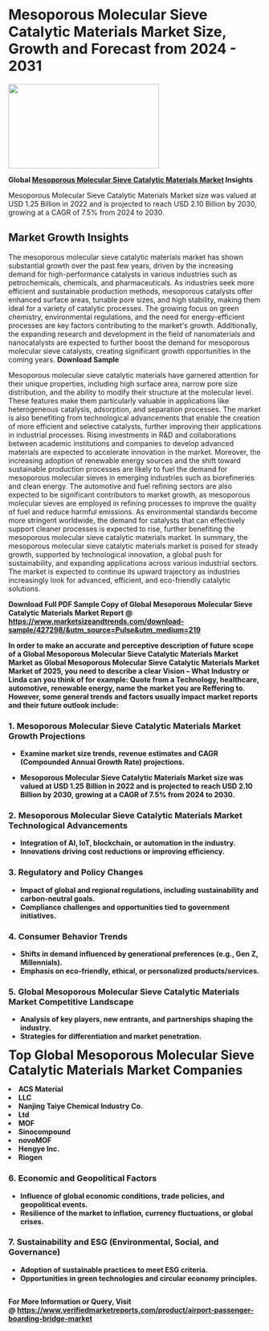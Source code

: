 <H1>Mesoporous Molecular Sieve Catalytic Materials Market Size, Growth and Forecast from 2024 - 2031</H1><img class="aligncenter size-medium wp-image-584254" src="https://thirdeyenews.in/wp-content/uploads/2024/09/Global-Market-Research-300x168.jpeg" alt="" width="300" height="168" /><p><strong>Global&nbsp;<a href="https://www.marketsizeandtrends.com/download-sample/427298/&amp;utm_source=Pulse&amp;utm_medium=219">Mesoporous Molecular Sieve Catalytic Materials Market</a> Insights</strong></p><p>Mesoporous Molecular Sieve Catalytic Materials Market size was valued at USD 1.25 Billion in 2022 and is projected to reach USD 2.10 Billion by 2030, growing at a CAGR of 7.5% from 2024 to 2030.</p><p><h2>Market Growth Insights</h2> <p>The mesoporous molecular sieve catalytic materials market has shown substantial growth over the past few years, driven by the increasing demand for high-performance catalysts in various industries such as petrochemicals, chemicals, and pharmaceuticals. As industries seek more efficient and sustainable production methods, mesoporous catalysts offer enhanced surface areas, tunable pore sizes, and high stability, making them ideal for a variety of catalytic processes. The growing focus on green chemistry, environmental regulations, and the need for energy-efficient processes are key factors contributing to the market's growth. Additionally, the expanding research and development in the field of nanomaterials and nanocatalysts are expected to further boost the demand for mesoporous molecular sieve catalysts, creating significant growth opportunities in the coming years. <strong>Download Sample</strong></p> <p>Mesoporous molecular sieve catalytic materials have garnered attention for their unique properties, including high surface area, narrow pore size distribution, and the ability to modify their structure at the molecular level. These features make them particularly valuable in applications like heterogeneous catalysis, adsorption, and separation processes. The market is also benefiting from technological advancements that enable the creation of more efficient and selective catalysts, further improving their applications in industrial processes. Rising investments in R&D and collaborations between academic institutions and companies to develop advanced materials are expected to accelerate innovation in the market. Moreover, the increasing adoption of renewable energy sources and the shift toward sustainable production processes are likely to fuel the demand for mesoporous molecular sieves in emerging industries such as biorefineries and clean energy. The automotive and fuel refining sectors are also expected to be significant contributors to market growth, as mesoporous molecular sieves are employed in refining processes to improve the quality of fuel and reduce harmful emissions. As environmental standards become more stringent worldwide, the demand for catalysts that can effectively support cleaner processes is expected to rise, further benefiting the mesoporous molecular sieve catalytic materials market. In summary, the mesoporous molecular sieve catalytic materials market is poised for steady growth, supported by technological innovation, a global push for sustainability, and expanding applications across various industrial sectors. The market is expected to continue its upward trajectory as industries increasingly look for advanced, efficient, and eco-friendly catalytic solutions. <strong></p><p><span class=""><strong>Download Full PDF Sample Copy of Global Mesoporous Molecular Sieve Catalytic Materials Market Report</strong> @ <a href="https://www.marketsizeandtrends.com/download-sample/427298/&amp;utm_source=Pulse&amp;utm_medium=219" target="_blank">https://www.marketsizeandtrends.com/download-sample/427298/&amp;utm_source=Pulse&amp;utm_medium=219</a></span></p><p>In order to make an accurate and perceptive description of future scope of a Global&nbsp;Mesoporous Molecular Sieve Catalytic Materials Market Market as Global&nbsp;Mesoporous Molecular Sieve Catalytic Materials Market Market of 2025, you need to describe a clear Vision &ndash; What Industry or Linda can you think of for example: Quote from a Technology, healthcare, automotive, renewable energy, name the market you are Reffering to. However, some general trends and factors usually impact market reports and their future outlook include:</p><h3>1.&nbsp;<strong>Mesoporous Molecular Sieve Catalytic Materials Market Growth Projections</strong></h3><ul><li>Examine market size trends, revenue estimates and CAGR (Compounded Annual Growth Rate) projections.</li><li><p>Mesoporous Molecular Sieve Catalytic Materials Market size was valued at USD 1.25 Billion in 2022 and is projected to reach USD 2.10 Billion by 2030, growing at a CAGR of 7.5% from 2024 to 2030.</p></li></ul><h3>2.&nbsp;<strong>Mesoporous Molecular Sieve Catalytic Materials Market Technological Advancements</strong></h3><ul><li>Integration of AI, IoT, blockchain, or automation in the industry.</li><li>Innovations driving cost reductions or improving efficiency.</li></ul><h3>3.&nbsp;<strong>Regulatory and Policy Changes</strong></h3><ul><li>Impact of global and regional regulations, including sustainability and carbon-neutral goals.</li><li>Compliance challenges and opportunities tied to government initiatives.</li></ul><h3>4.&nbsp;<strong>Consumer Behavior Trends</strong></h3><ul><li>Shifts in demand influenced by generational preferences (e.g., Gen Z, Millennials).</li><li>Emphasis on eco-friendly, ethical, or personalized products/services.</li></ul><h3>5.&nbsp;<strong>Global Mesoporous Molecular Sieve Catalytic Materials Market Competitive Landscape</strong></h3><ul><li>Analysis of key players, new entrants, and partnerships shaping the industry.</li><li>Strategies for differentiation and market penetration.</li></ul><p data-pm-slice="1 1 []"><span style="color: inherit; font-family: inherit; font-size: 25px;">Top Global Mesoporous Molecular Sieve Catalytic Materials Market Companies</span></p><div class="" data-test-id=""><p><li>ACS Material</li><li> LLC</li><li> Nanjing Taiye Chemical Industry Co.</li><li> Ltd</li><li> MOF</li><li> Sinocompound</li><li> novoMOF</li><li> Hengye Inc.</li><li> Riogen</li></p></div><h3>6.&nbsp;<strong>Economic and Geopolitical Factors</strong></h3><ul><li>Influence of global economic conditions, trade policies, and geopolitical events.</li><li>Resilience of the market to inflation, currency fluctuations, or global crises.</li></ul><h3>7.&nbsp;<strong>Sustainability and ESG (Environmental, Social, and Governance)</strong></h3><ul><li>Adoption of sustainable practices to meet ESG criteria.</li><li>Opportunities in green technologies and circular economy principles.</li></ul><h2><strong style="font-size: 14px;">For More Information or Query, Visit @&nbsp;</strong><a style="background-color: #ffffff; font-size: 14px;" href="https://www.marketsizeandtrends.com/report/mesoporous-molecular-sieve-catalytic-materials-market/" target="_blank">https://www.verifiedmarketreports.com/product/airport-passenger-boarding-bridge-market</a></h2>
